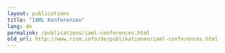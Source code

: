 ```yaml
---
layout: publications
title: "IAML Konferenzen"
lang: de
permalink: /publications/iaml-conferences.html
old_url: http://www.rism.info/de/publikationen/iaml-conferences.html
---
```


